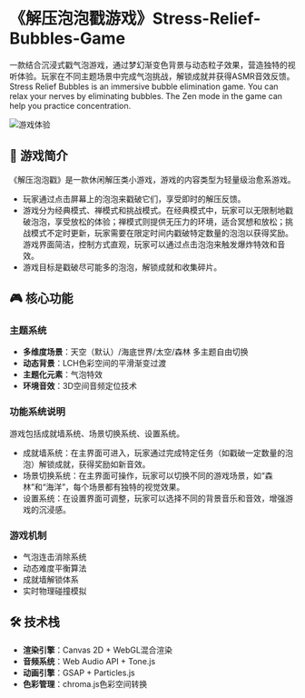 # 《解压泡泡戳游戏》Stress-Relief-Bubbles-Game 
一款结合沉浸式戳气泡游戏，通过梦幻渐变色背景与动态粒子效果，营造独特的视听体验。玩家在不同主题场景中完成气泡挑战，解锁成就并获得ASMR音效反馈。Stress Relief Bubbles is an immersive bubble elimination game. You can relax your nerves by eliminating bubbles. The Zen mode in the game can help you practice concentration.



![游戏体验](https://via.placeholder.com/800x400/9370DB/FFFFFF?text=Bubble+Magic+Game)

## 🌌 游戏简介
《解压泡泡戳》是一款休闲解压类小游戏，游戏的内容类型为轻量级治愈系游戏。
- 玩家通过点击屏幕上的泡泡来戳破它们，享受即时的解压反馈。
-  游戏分为经典模式、禅模式和挑战模式。在经典模式中，玩家可以无限制地戳破泡泡，享受放松的体验；禅模式则提供无压力的环境，适合冥想和放松；挑战模式不定时更新，玩家需要在限定时间内戳破特定数量的泡泡以获得奖励。游戏界面简洁，控制方式直观，玩家可以通过点击泡泡来触发爆炸特效和音效。
-  游戏目标是戳破尽可能多的泡泡，解锁成就和收集碎片。

## 🎮 核心功能
### 主题系统
- **多维度场景**：天空（默认）/海底世界/太空/森林 多主题自由切换
- **动态背景**：LCH色彩空间的平滑渐变过渡
- **主题化元素**：气泡特效
- **环境音效**：3D空间音频定位技术

###  功能系统说明
游戏包括成就墙系统、场景切换系统、设置系统。
- 成就墙系统：在主界面可进入，玩家通过完成特定任务（如戳破一定数量的泡泡）解锁成就，获得奖励如新音效。
- 场景切换系统：在主界面可操作，玩家可以切换不同的游戏场景，如“森林”和“海洋”，每个场景都有独特的视觉效果。
- 设置系统：在设置界面可调整，玩家可以选择不同的背景音乐和音效，增强游戏的沉浸感。

### 游戏机制
- 气泡连击消除系统
- 动态难度平衡算法
- 成就墙解锁体系
- 实时物理碰撞模拟

## 🛠 技术栈
- **渲染引擎**：Canvas 2D + WebGL混合渲染
- **音频系统**：Web Audio API + Tone.js
- **动画引擎**：GSAP + Particles.js
- **色彩管理**：chroma.js色彩空间转换


